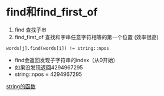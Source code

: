 # find和find_first_of

1. find 查找子串
2. find_first_of 查找和字串任意字符相等的第一个位置 (效率很高)

`words[j].find(words[i]) != string::npos`

* find会返回发现子字符串的index（从0开始）
* 如果没发现返回4294967295
* string::npos = 4294967295

[string的函数](string的函数.md)